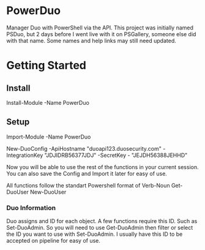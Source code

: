 # PowerDuo
Manager Duo with PowerShell via the API.
This project was initially named PSDuo, but 2 days before I went live with it on PSGallery, someone else did with that name. Some names and help links may still need updated.

# Getting Started

## Install
Install-Module -Name PowerDuo

## Setup
Import-Module -Name PowerDuo

New-DuoConfig -ApiHostname "duoapi123.duosecurity.com" -IntegrationKey "JDJIDRB56377JDJ" -SecretKey - "JEJDH56388JEHHD"

Now you will be able to use the rest of the functions in your current session. You can also save the Config and Import it later for easy of use.

All functions follow the standart Powershell format of Verb-Noun
Get-DuoUser
New-DuoUser

### Duo Information
Duo assigns and ID for each object. A few functions require this ID. Such as Set-DuoAdmin. So you will need to use Get-DuoAdmin then filter or select the ID you want to use with Set-DuoAdmin. I usually have this ID to be accepted on pipeline for easy of use. 

